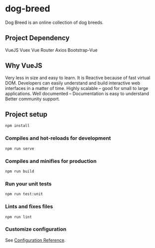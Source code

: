 # dog-breed
Dog Breed is an online collection of dog breeds.

## Project Dependency
VueJS
Vuex
Vue Router
Axios
Bootstrap-Vue

## Why VueJS
Very less in size and easy to learn.
It is Reactive because of fast virtual DOM.
Developers can easily understand and build interactive web interfaces in a matter of time.
Highly scalable – good for small to large applications.
Well documented – Documentation is easy to understand
Better community support.

## Project setup
```
npm install
```

### Compiles and hot-reloads for development
```
npm run serve
```

### Compiles and minifies for production
```
npm run build
```

### Run your unit tests
```
npm run test:unit
```

### Lints and fixes files
```
npm run lint
```

### Customize configuration
See [Configuration Reference](https://cli.vuejs.org/config/).





